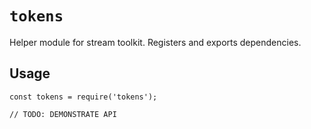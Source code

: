 # `tokens`

Helper module for stream toolkit. Registers and exports dependencies.

## Usage

```
const tokens = require('tokens');

// TODO: DEMONSTRATE API
```
